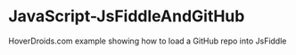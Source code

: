 # JavaScript-JsFiddleAndGitHub
HoverDroids.com example showing how to load a GitHub repo into JsFiddle
